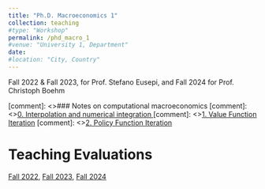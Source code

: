 ```yaml
---
title: "Ph.D. Macroeconomics 1"
collection: teaching
#type: "Workshop"
permalink: /phd_macro_1
#venue: "University 1, Department"
date:
#location: "City, Country"
---
```


Fall 2022 & Fall 2023, for Prof. Stefano Eusepi, and Fall 2024 for Prof. Christoph Boehm

[comment]: <>### Notes on computational macroeconomics
[comment]: <>[0. Interpolation and numerical integration ](/files/jupyter_notebooks/0_interpollation_numerical_integration.html)
[comment]: <>[1. Value Function Iteration](/files/jupyter_notebooks/1_practical_vfi.html)
[comment]: <>[2. Policy Function Iteration](/files/jupyter_notebooks/pratical_pfi.html)

Teaching Evaluations
======
[Fall 2022](/files/teaching_evaluations/TA-report-fall-2022.pdf), [Fall 2023](/files/teaching_evaluations/TA-report-fall-2023.pdf), [Fall 2024](/files/teaching_evaluations/TA-report-fall-2024.pdf)

